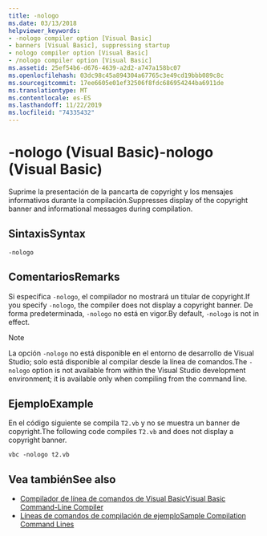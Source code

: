 ```yaml
---
title: -nologo
ms.date: 03/13/2018
helpviewer_keywords:
- -nologo compiler option [Visual Basic]
- banners [Visual Basic], suppressing startup
- nologo compiler option [Visual Basic]
- /nologo compiler option [Visual Basic]
ms.assetid: 25ef54b6-d676-4639-a2d2-a747a158bc07
ms.openlocfilehash: 03dc98c45a894304a67765c3e49cd19bbb089c8c
ms.sourcegitcommit: 17ee6605e01ef32506f8fdc686954244ba6911de
ms.translationtype: MT
ms.contentlocale: es-ES
ms.lasthandoff: 11/22/2019
ms.locfileid: "74335432"
---
```

# <a name="-nologo-visual-basic"></a><span data-ttu-id="dc59e-102">-nologo (Visual Basic)</span><span class="sxs-lookup"><span data-stu-id="dc59e-102">-nologo (Visual Basic)</span></span>
<span data-ttu-id="dc59e-103">Suprime la presentación de la pancarta de copyright y los mensajes informativos durante la compilación.</span><span class="sxs-lookup"><span data-stu-id="dc59e-103">Suppresses display of the copyright banner and informational messages during compilation.</span></span>  
  
## <a name="syntax"></a><span data-ttu-id="dc59e-104">Sintaxis</span><span class="sxs-lookup"><span data-stu-id="dc59e-104">Syntax</span></span>  
  
```console  
-nologo  
```  
  
## <a name="remarks"></a><span data-ttu-id="dc59e-105">Comentarios</span><span class="sxs-lookup"><span data-stu-id="dc59e-105">Remarks</span></span>  
 <span data-ttu-id="dc59e-106">Si especifica `-nologo`, el compilador no mostrará un titular de copyright.</span><span class="sxs-lookup"><span data-stu-id="dc59e-106">If you specify `-nologo`, the compiler does not display a copyright banner.</span></span> <span data-ttu-id="dc59e-107">De forma predeterminada, `-nologo` no está en vigor.</span><span class="sxs-lookup"><span data-stu-id="dc59e-107">By default, `-nologo` is not in effect.</span></span>  
  
> [!NOTE]
> <span data-ttu-id="dc59e-108">La opción `-nologo` no está disponible en el entorno de desarrollo de Visual Studio; solo está disponible al compilar desde la línea de comandos.</span><span class="sxs-lookup"><span data-stu-id="dc59e-108">The `-nologo` option is not available from within the Visual Studio development environment; it is available only when compiling from the command line.</span></span>  
  
## <a name="example"></a><span data-ttu-id="dc59e-109">Ejemplo</span><span class="sxs-lookup"><span data-stu-id="dc59e-109">Example</span></span>  
 <span data-ttu-id="dc59e-110">En el código siguiente se compila `T2.vb` y no se muestra un banner de copyright.</span><span class="sxs-lookup"><span data-stu-id="dc59e-110">The following code compiles `T2.vb` and does not display a copyright banner.</span></span>  
  
```console
vbc -nologo t2.vb  
```  
  
## <a name="see-also"></a><span data-ttu-id="dc59e-111">Vea también</span><span class="sxs-lookup"><span data-stu-id="dc59e-111">See also</span></span>

- [<span data-ttu-id="dc59e-112">Compilador de línea de comandos de Visual Basic</span><span class="sxs-lookup"><span data-stu-id="dc59e-112">Visual Basic Command-Line Compiler</span></span>](../../../visual-basic/reference/command-line-compiler/index.md)
- [<span data-ttu-id="dc59e-113">Líneas de comandos de compilación de ejemplo</span><span class="sxs-lookup"><span data-stu-id="dc59e-113">Sample Compilation Command Lines</span></span>](../../../visual-basic/reference/command-line-compiler/sample-compilation-command-lines.md)
